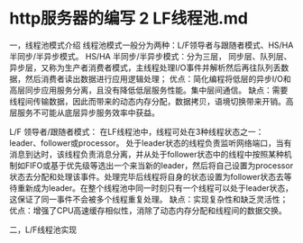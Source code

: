 http服务器的编写 2 LF线程池.md
======================================
一，线程池模式介绍
线程池模式一般分为两种：L/F领导者与跟随者模式、HS/HA半同步/半异步模式。
HS/HA
半同步/半异步模式：分为三层，
同步层、队列层、异步层，又称为生产者消费者模式，主线程处理I/O事件并解析然后再往队列丢数据，然后消费者读出数据进行应用逻辑处理；
优点：简化编程将低层的异步I/O和高层同步应用服务分离，且没有降低低层服务性能。集中层间通信。
缺点：需要线程间传输数据，因此而带来的动态内存分配，数据拷贝，语境切换带来开销。高层服务不可能从底层异步服务效率中获益。

L/F
领导者/跟随者模式：
在LF线程池中，线程可处在3种线程状态之一：leader、follower或processor。
处于leader状态的线程负责监听网络端口，当有消息到达时，该线程负责消息分离，并从处于follower状态中的线程中按照某种机制如FIFO或基于优先级等选出一个来当新的leader，然后将自己设置为processor状态去分配和处理该事件。处理完毕后线程将自身的状态设置为follower状态去等待重新成为leader。在整个线程池中同一时刻只有一个线程可以处于leader状态，这保证了同一事件不会被多个线程重复处理。
缺点：实现复杂性和缺乏灵活性；
优点：增强了CPU高速缓存相似性，消除了动态内存分配和线程间的数据交换。


二，L/F线程池实现


